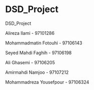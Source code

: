 # DSD_Project
DSD_Project

Alireza Ilami - 97101286

Mohammadmatin Fotouhi - 97106143

Seyed Mahdi Faghih - 97106198

Ali Ghasemi - 97106205

Amirmahdi Namjoo - 97107212

Mohammadreza Yousefpour - 97106324 